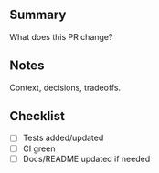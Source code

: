 ## Summary
What does this PR change?

## Notes
Context, decisions, tradeoffs.

## Checklist
- [ ] Tests added/updated
- [ ] CI green
- [ ] Docs/README updated if needed
